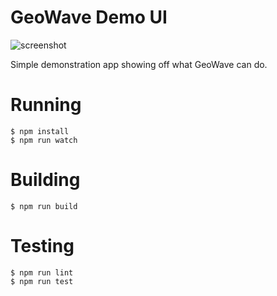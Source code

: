 # GeoWave Demo UI

![screenshot](/screenshot.png)

Simple demonstration app showing off what GeoWave can do.


# Running

```
$ npm install
$ npm run watch
```

# Building

```
$ npm run build
```

# Testing

```
$ npm run lint
$ npm run test
```
